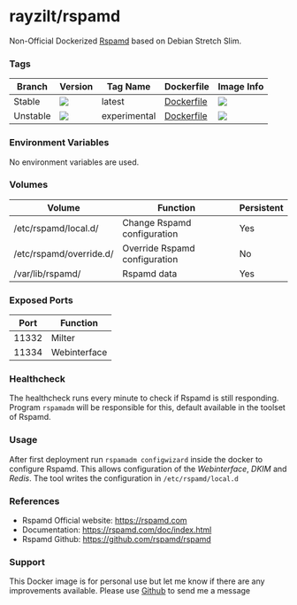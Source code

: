 # rayzilt/rspamd #

Non-Official Dockerized [Rspamd](https://rspamd.com/) based on Debian Stretch Slim.

### Tags ###
Branch   | Version  | Tag Name     | Dockerfile | Image Info
-------- | -------- | ------------ | ---------  | -----------
Stable   | [![](https://images.microbadger.com/badges/version/rayzilt/rspamd.svg)](https://microbadger.com/images/rayzilt/rspamd "Get your own version badge on microbadger.com")    | latest       | [Dockerfile](https://github.com/Rayzilt/Docker-Rspamd/blob/master/Stable/Dockerfile) | [![](https://images.microbadger.com/badges/image/rayzilt/rspamd.svg)](https://microbadger.com/images/rayzilt/rspamd "Get your own image badge on microbadger.com")
Unstable | [![](https://images.microbadger.com/badges/version/rayzilt/rspamd:1.8.svg)](https://microbadger.com/images/rayzilt/rspamd:1.8 "Get your own version badge on microbadger.com")    | experimental | [Dockerfile](https://github.com/Rayzilt/Docker-Rspamd/blob/master/Experimental/Dockerfile) | [![](https://images.microbadger.com/badges/image/rayzilt/rspamd:1.8.svg)](https://microbadger.com/images/rayzilt/rspamd:1.8 "Get your own image badge on microbadger.com")

### Environment Variables ###
No environment variables are used.

### Volumes ###
Volume                  | Function                      | Persistent
----------------------- | ----------------------------- | --------
/etc/rspamd/local.d/    | Change Rspamd configuration   | Yes
/etc/rspamd/override.d/ | Override Rspamd configuration | No
/var/lib/rspamd/        | Rspamd data                   | Yes

### Exposed Ports ###
Port  | Function
----- | ------------
11332 | Milter
11334 | Webinterface

### Healthcheck ###
The healthcheck runs every minute to check if Rspamd is still responding.
Program `rspamadm` will be responsible for this, default available in the toolset of Rspamd.

### Usage ###
After first deployment run `rspamadm configwizard` inside the docker to configure Rspamd.
This allows configuration of the _Webinterface_, _DKIM_ and _Redis_. The tool writes the configuration in `/etc/rspamd/local.d`

### References ###
* Rspamd Official website: https://rspamd.com
* Documentation: https://rspamd.com/doc/index.html
* Rspamd Github: https://github.com/rspamd/rspamd

### Support ###
This Docker image is for personal use but let me know if there are any improvements available.
Please use [Github](https://github.com/Rayzilt/Docker-Rspamd) to send me a message
